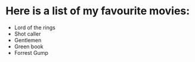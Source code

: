 # Here is a list of my favourite movies:
- Lord of the rings
- Shot caller
- Gentlemen
- Green book
- Forrest Gump
